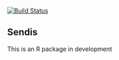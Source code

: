 [![Build Status](https://travis-ci.org/fmichelsendis/sendis.svg?branch=master)](https://travis-ci.org/fmichelsendis/sendis)
 


## Sendis 
 
This is an R package in development 


 
